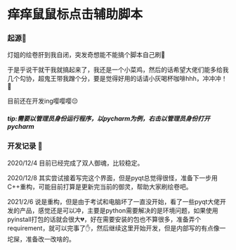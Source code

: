 # 痒痒鼠鼠标点击辅助脚本

### 起源:kick_scooter:

灯姐的绘卷肝到我自闭，突发奇想能不能搞个脚本自己刷:hamburger:

于是乎说干就干我就搞起来了，我还是一个小菜鸡，然后的话希望大佬们能多给我几个勾协，超鬼王带我蹭个分，要是觉得好用的话请小灰喝杯咖啡hhh，冲冲冲！:rocket:

目前还在开发ing嘤嘤嘤:pensive:

##### tip:需要以管理员身份运行程序，以pycharm为例，右击以管理员身份打开pycharm

### 开发记录​ :pencil:

2020/12/4 目前已经完成了双人御魂，比较稳定。

2020/12/8 其实尝试接着写完这个界面，但是pyqt总觉得很怪，准备下一步用C++重构，可能目前打算是更新完当前的御灵，帮助大家刷绘卷吧。

2021/2/6 说是重构，但是由于考试和电脑坏了一直没开始，看了一些pyqt大佬开发的产品，感觉还是可以冲，主要是python需要解决的是环境问题，如果使用pyinstall打包的话就会很大:broken_heart:，好在需要安装的包也不算很多，准备弄个requirement，就可以完事了:hand:，然后继续这里开始开发，但是内部写的有点像一坨屎，准备改一改啥的。